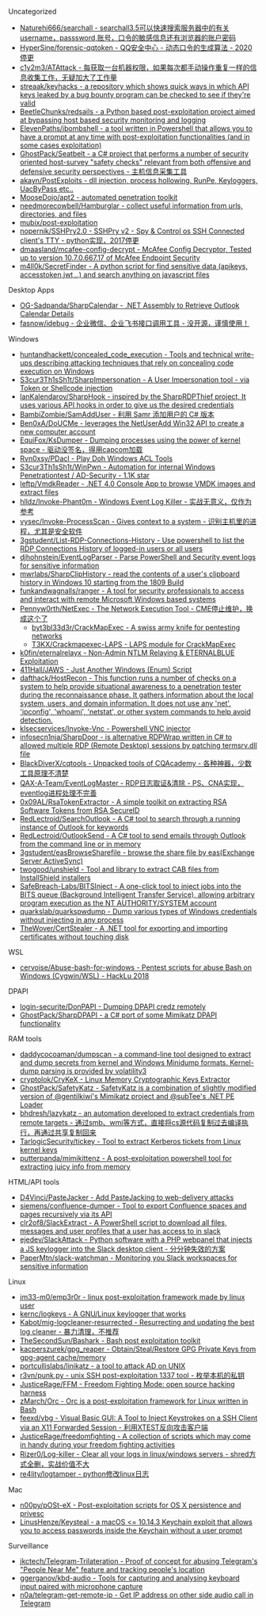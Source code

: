 Uncategorized

* [Naturehi666/searchall - searchall3.5可以快速搜索服务器中的有关username，passsword,账号，口令的敏感信息还有浏览器的账户密码](https://github.com/Naturehi666/searchall)
* [HyperSine/forensic-qqtoken - QQ安全中心 - 动态口令的生成算法 - 2020停更](https://github.com/HyperSine/forensic-qqtoken)
* [c1y2m3/ATAttack - 每获取一台机器权限，如果每次都手动操作重复一样的信息收集工作，无疑加大了工作量](https://github.com/c1y2m3/ATAttack)
* [streaak/keyhacks - a repository which shows quick ways in which API keys leaked by a bug bounty program can be checked to see if they're valid](https://github.com/streaak/keyhacks)
* [BeetleChunks/redsails - a Python based post-exploitation project aimed at bypassing host based security monitoring and logging](https://github.com/BeetleChunks/redsails)
* [ElevenPaths/ibombshell - a tool written in Powershell that allows you to have a prompt at any time with post-exploitation functionalities (and in some cases exploitation)](https://github.com/ElevenPaths/ibombshell)
* [GhostPack/Seatbelt - a C# project that performs a number of security oriented host-survey "safety checks" relevant from both offensive and defensive security perspectives - 主机信息采集工具](https://github.com/GhostPack/Seatbelt)
* [akayn/PostExploits - dll injection, process hollowing, RunPe, Keyloggers, UacByPass etc..](https://github.com/akayn/PostExploits)
* [MooseDojo/apt2 - automated penetration toolkit](https://github.com/MooseDojo/apt2)
* [needmorecowbell/Hamburglar - collect useful information from urls, directories, and files](https://github.com/needmorecowbell/Hamburglar)
* [mubix/post-exploitation](https://github.com/mubix/post-exploitation)
* [nopernik/SSHPry2.0 - SSHPry v2 - Spy & Control os SSH Connected client's TTY - python实现，2017停更](https://github.com/nopernik/SSHPry2.0)
* [dmaasland/mcafee-config-decrypt - McAfee Config Decryptor, Tested up to version 10.7.0.667.17 of McAfee Endpoint Security](https://github.com/dmaasland/mcafee-config-decrypt)
* [m4ll0k/SecretFinder - A python script for find sensitive data (apikeys, accesstoken,jwt,..) and search anything on javascript files](https://github.com/m4ll0k/SecretFinder)

Desktop Apps

* [OG-Sadpanda/SharpCalendar - .NET Assembly to Retrieve Outlook Calendar Details](https://github.com/OG-Sadpanda/SharpCalendar)
* [fasnow/idebug - 企业微信、企业飞书接口调用工具 - 没开源，谨慎使用！](https://github.com/fasnow/idebug)

Windows

* [huntandhackett/concealed_code_execution - Tools and technical write-ups describing attacking techniques that rely on concealing code execution on Windows](https://github.com/huntandhackett/concealed_code_execution)
* [S3cur3Th1sSh1t/SharpImpersonation - A User Impersonation tool - via Token or Shellcode injection](https://github.com/S3cur3Th1sSh1t/SharpImpersonation)
* [lanKalendarov/SharpHook - inspired by the SharpRDPThief project, It uses various API hooks in order to give us the desired credentials](https://github.com/IlanKalendarov/SharpHook)
* [BambiZombie/SamAddUser - 利用 Samr 添加用户的 C# 版本](https://github.com/BambiZombie/SamAddUser)
* [Ben0xA/DoUCMe - leverages the NetUserAdd Win32 API to create a new computer account](https://github.com/Ben0xA/DoUCMe)
* [EquiFox/KsDumper - Dumping processes using the power of kernel space - 驱动没签名，得用capcom加载](https://github.com/EquiFox/KsDumper)
* [Rvn0xsy/PDacl - Play Doh Windows ACL Tools](https://github.com/Rvn0xsy/PDacl)
* [S3cur3Th1sSh1t/WinPwn - Automation for internal Windows Penetrationtest / AD-Security - 1.1K star](https://github.com/S3cur3Th1sSh1t/WinPwn)
* [leftp/VmdkReader - .NET 4.0 Console App to browse VMDK images and extract files](https://github.com/leftp/VmdkReader)
* [hlldz/Invoke-Phant0m - Windows Event Log Killer - 实战无意义，仅作为参考](https://github.com/hlldz/Invoke-Phant0m)
* [vysec/Invoke-ProcessScan - Gives context to a system - 识别主机里的进程，尤其是安全软件](https://github.com/vysec/Invoke-ProcessScan)
* [3gstudent/List-RDP-Connections-History - Use powershell to list the RDP Connections History of logged-in users or all users](https://github.com/3gstudent/List-RDP-Connections-History)
* [djhohnstein/EventLogParser - Parse PowerShell and Security event logs for sensitive information](https://github.com/djhohnstein/EventLogParser)
* [mwrlabs/SharpClipHistory - read the contents of a user's clipboard history in Windows 10 starting from the 1809 Build](https://github.com/mwrlabs/SharpClipHistory)
* [funkandwagnalls/ranger - A tool for security professionals to access and interact with remote Microsoft Windows based systems](https://github.com/funkandwagnalls/ranger)
* [Pennyw0rth/NetExec - The Network Execution Tool - CME停止维护，换成这个了](https://github.com/Pennyw0rth/NetExec)
  * [byt3bl33d3r/CrackMapExec - A swiss army knife for pentesting networks](https://github.com/byt3bl33d3r/CrackMapExec)
  * [T3KX/Crackmapexec-LAPS - LAPS module for CrackMapExec](https://github.com/T3KX/Crackmapexec-LAPS)
* [k0fin/eternalrelayx - Non-Admin NTLM Relaying & ETERNALBLUE Exploitation](https://github.com/k0fin/eternalrelayx)
* [411Hall/JAWS - Just Another Windows (Enum) Script](https://github.com/411Hall/JAWS)
* [dafthack/HostRecon - This function runs a number of checks on a system to help provide situational awareness to a penetration tester during the reconnaissance phase. It gathers information about the local system, users, and domain information. It does not use any 'net', 'ipconfig', 'whoami', 'netstat', or other system commands to help avoid detection.](https://github.com/dafthack/HostRecon)
* [klsecservices/Invoke-Vnc - Powershell VNC injector](https://github.com/klsecservices/Invoke-Vnc)
* [infosecn1nja/SharpDoor - is alternative RDPWrap written in C# to allowed multiple RDP (Remote Desktop) sessions by patching termsrv.dll file](https://github.com/infosecn1nja/SharpDoor)
* [BlackDiverX/cqtools - Unpacked tools of CQAcademy - 各种神器，少数工具原理不清楚](https://github.com/BlackDiverX/cqtools)
* [QAX-A-Team/EventLogMaster - RDP日志取证&清除 - PS、CNA实现，eventlog进程处理不完善](https://github.com/QAX-A-Team/EventLogMaster)
* [0x09AL/RsaTokenExtractor - A simple toolkit on extracting RSA Software Tokens from RSA SecureID](https://github.com/0x09AL/RsaTokenExtractor)
* [RedLectroid/SearchOutlook - A C# tool to search through a running instance of Outlook for keywords](https://github.com/RedLectroid/SearchOutlook)
* [RedLectroid/OutlookSend - A C# tool to send emails through Outlook from the command line or in memory](https://github.com/RedLectroid/OutlookSend)
* [3gstudent/easBrowseSharefile - browse the share file by eas(Exchange Server ActiveSync)](https://github.com/3gstudent/easBrowseSharefile)
* [twogood/unshield - Tool and library to extract CAB files from InstallShield installers](https://github.com/twogood/unshield)
* [SafeBreach-Labs/BITSInject - A one-click tool to inject jobs into the BITS queue (Background Intelligent Transfer Service), allowing arbitrary program execution as the NT AUTHORITY/SYSTEM account](https://github.com/SafeBreach-Labs/BITSInject)
* [quarkslab/quarkspwdump - Dump various types of Windows credentials without injecting in any process](https://github.com/quarkslab/quarkspwdump)
* [TheWover/CertStealer - A .NET tool for exporting and importing certificates without touching disk](https://github.com/TheWover/CertStealer)

WSL

* [cervoise/Abuse-bash-for-windows - Pentest scripts for abuse Bash on Windows (Cygwin/WSL) - HackLu 2018](https://github.com/cervoise/Abuse-bash-for-windows)

DPAPI

* [login-securite/DonPAPI - Dumping DPAPI credz remotely](https://github.com/login-securite/DonPAPI)
* [GhostPack/SharpDPAPI - a C# port of some Mimikatz DPAPI functionality](https://github.com/GhostPack/SharpDPAPI)

RAM tools

* [daddycocoaman/dumpscan - a command-line tool designed to extract and dump secrets from kernel and Windows Minidump formats. Kernel-dump parsing is provided by volatility3](https://github.com/daddycocoaman/dumpscan)
* [cryptolok/CryKeX - Linux Memory Cryptographic Keys Extractor](https://github.com/cryptolok/CryKeX)
* [GhostPack/SafetyKatz - SafetyKatz is a combination of slightly modified version of @gentilkiwi's Mimikatz project and @subTee's .NET PE Loader](https://github.com/GhostPack/SafetyKatz)
* [bhdresh/lazykatz - an automation developed to extract credentials from remote targets - 通过smb、wmi等方式，直接将cs源代码复制过去编译执行，再通过共享复制回来](https://github.com/bhdresh/lazykatz)
* [TarlogicSecurity/tickey - Tool to extract Kerberos tickets from Linux kernel keys](https://github.com/TarlogicSecurity/tickey)
* [putterpanda/mimikittenz - A post-exploitation powershell tool for extracting juicy info from memory](https://github.com/putterpanda/mimikittenz)

HTML/API tools

* [D4Vinci/PasteJacker - Add PasteJacking to web-delivery attacks](https://github.com/D4Vinci/PasteJacker)
* [siemens/confluence-dumper - Tool to export Confluence spaces and pages recursively via its API](https://github.com/siemens/confluence-dumper)
* [clr2of8/SlackExtract - A PowerShell script to download all files, messages and user profiles that a user has access to in slack](https://github.com/clr2of8/SlackExtract)
* [ejedev/SlackAttack - Python software with a PHP webpanel that injects a JS keylogger into the Slack desktop client - 分分钟失效的方案](https://github.com/ejedev/SlackAttack)
* [PaperMtn/slack-watchman - Monitoring you Slack workspaces for sensitive information](https://github.com/PaperMtn/slack-watchman)

Linux

* [jm33-m0/emp3r0r - linux post-exploitation framework made by linux user](https://github.com/jm33-m0/emp3r0r)
* [kernc/logkeys - A GNU/Linux keylogger that works](https://github.com/kernc/logkeys)
* [Kabot/mig-logcleaner-resurrected - Resurrecting and updating the best log cleaner - 暴力清理，不推荐](https://github.com/Kabot/mig-logcleaner-resurrected)
* [TheSecondSun/Bashark - Bash post exploitation toolkit](https://github.com/TheSecondSun/Bashark)
* [kacperszurek/gpg_reaper - Obtain/Steal/Restore GPG Private Keys from gpg-agent cache/memory](https://github.com/kacperszurek/gpg_reaper)
* [portcullislabs/linikatz - a tool to attack AD on UNIX](https://github.com/portcullislabs/linikatz)
* [r3vn/punk.py - unix SSH post-exploitation 1337 tool - 枚举本机的私钥](https://github.com/r3vn/punk.py)
* [JusticeRage/FFM - Freedom Fighting Mode: open source hacking harness](https://github.com/JusticeRage/FFM)
* [zMarch/Orc - Orc is a post-exploitation framework for Linux written in Bash](https://github.com/zMarch/Orc)
* [feexd/vbg - Visual Basic GUI: A Tool to Inject Keystrokes on a SSH Client via an X11 Forwarded Session - 利用XTEST反向攻击客户端](https://github.com/feexd/vbg)
* [JusticeRage/freedomfighting - A collection of scripts which may come in handy during your freedom fighting activities](https://github.com/JusticeRage/freedomfighting)
* [Rizer0/Log-killer - Clear all your logs in linux/windows servers - shred方式全删，实战价值不大](https://github.com/Rizer0/Log-killer)
* [re4lity/logtamper - python修改linux日志](https://github.com/re4lity/logtamper)

Mac

* [n00py/pOSt-eX - Post-exploitation scripts for OS X persistence and privesc](https://github.com/n00py/pOSt-eX)
* [LinusHenze/Keysteal - a macOS <= 10.14.3 Keychain exploit that allows you to access passwords inside the Keychain without a user prompt](https://github.com/LinusHenze/Keysteal)

Surveillance

* [jkctech/Telegram-Trilateration - Proof of concept for abusing Telegram's "People Near Me" feature and tracking people's location](https://github.com/jkctech/Telegram-Trilateration)
* [ggerganov/kbd-audio - Tools for capturing and analysing keyboard input paired with microphone capture](https://github.com/ggerganov/kbd-audio)
* [n0a/telegram-get-remote-ip - Get IP address on other side audio call in Telegram](https://github.com/n0a/telegram-get-remote-ip)
